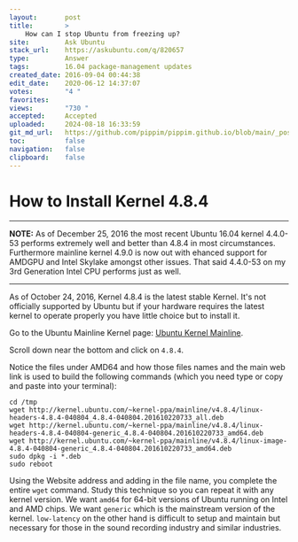 ```yaml
---
layout:       post
title:        >
    How can I stop Ubuntu from freezing up?
site:         Ask Ubuntu
stack_url:    https://askubuntu.com/q/820657
type:         Answer
tags:         16.04 package-management updates
created_date: 2016-09-04 00:44:38
edit_date:    2020-06-12 14:37:07
votes:        "4 "
favorites:    
views:        "730 "
accepted:     Accepted
uploaded:     2024-08-18 16:33:59
git_md_url:   https://github.com/pippim/pippim.github.io/blob/main/_posts/2016/2016-09-04-How-can-I-stop-Ubuntu-from-freezing-up_.md
toc:          false
navigation:   false
clipboard:    false
---
```


# How to Install Kernel 4.8.4


----------


**NOTE:** As of December 25, 2016 the most recent Ubuntu 16.04 kernel 4.4.0-53 performs extremely well and better than 4.8.4 in most circumstances. Furthermore mainline kernel 4.9.0 is now out with ehanced support for AMDGPU and Intel Skylake amongst other issues. That said 4.4.0-53 on my 3rd Generation Intel CPU performs just as well.


----------


As of October 24, 2016, Kernel 4.8.4 is the latest stable Kernel. It's not officially supported by Ubuntu but if your hardware requires the latest kernel to operate properly you have little choice but to install it.

Go to the Ubuntu Mainline Kernel page: [Ubuntu Kernel Mainline][1].

Scroll down near the bottom and click on `4.8.4`.

Notice the files under AMD64 and how those files names and the main web link is used to build the following commands (which you need type or copy and paste into your terminal):

``` 
cd /tmp
wget http://kernel.ubuntu.com/~kernel-ppa/mainline/v4.8.4/linux-headers-4.8.4-040804_4.8.4-040804.201610220733_all.deb
wget http://kernel.ubuntu.com/~kernel-ppa/mainline/v4.8.4/linux-headers-4.8.4-040804-generic_4.8.4-040804.201610220733_amd64.deb
wget http://kernel.ubuntu.com/~kernel-ppa/mainline/v4.8.4/linux-image-4.8.4-040804-generic_4.8.4-040804.201610220733_amd64.deb
sudo dpkg -i *.deb
sudo reboot
```

Using the Website address and adding in the file name, you complete the entire `wget` command. Study this technique so you can repeat it with any kernel version. We want `amd64` for 64-bit versions of Ubuntu running on Intel and AMD chips. We want `generic` which is the mainstream version of the kernel. `low-latency` on the other hand is difficult to setup and maintain but necessary for those in the sound recording industry and similar industries.


  [1]: http://kernel.ubuntu.com/~kernel-ppa/mainline/
